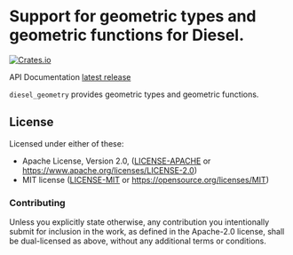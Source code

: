 Support for geometric types and geometric functions for Diesel.
====================
[![Crates.io](https://img.shields.io/crates/v/diesel_geometry.svg)](https://crates.io/crates/diesel_geometry)

API Documentation [latest release](https://docs.rs/diesel_geometry)

`diesel_geometry` provides geometric types and geometric functions.

## License

Licensed under either of these:

 * Apache License, Version 2.0, ([LICENSE-APACHE](LICENSE-APACHE) or
   https://www.apache.org/licenses/LICENSE-2.0)
 * MIT license ([LICENSE-MIT](LICENSE-MIT) or
   https://opensource.org/licenses/MIT)

### Contributing

Unless you explicitly state otherwise, any contribution you intentionally submit
for inclusion in the work, as defined in the Apache-2.0 license, shall be
dual-licensed as above, without any additional terms or conditions.

